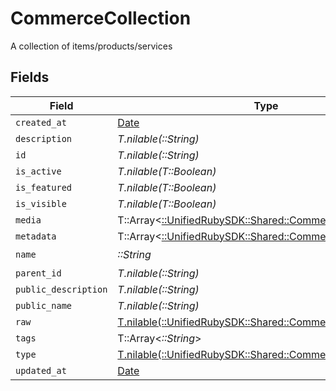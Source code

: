 # CommerceCollection

A collection of items/products/services


## Fields

| Field                                                                                                        | Type                                                                                                         | Required                                                                                                     | Description                                                                                                  |
| ------------------------------------------------------------------------------------------------------------ | ------------------------------------------------------------------------------------------------------------ | ------------------------------------------------------------------------------------------------------------ | ------------------------------------------------------------------------------------------------------------ |
| `created_at`                                                                                                 | [Date](https://ruby-doc.org/stdlib-2.6.1/libdoc/date/rdoc/Date.html)                                         | :heavy_minus_sign:                                                                                           | N/A                                                                                                          |
| `description`                                                                                                | *T.nilable(::String)*                                                                                        | :heavy_minus_sign:                                                                                           | N/A                                                                                                          |
| `id`                                                                                                         | *T.nilable(::String)*                                                                                        | :heavy_minus_sign:                                                                                           | N/A                                                                                                          |
| `is_active`                                                                                                  | *T.nilable(T::Boolean)*                                                                                      | :heavy_minus_sign:                                                                                           | N/A                                                                                                          |
| `is_featured`                                                                                                | *T.nilable(T::Boolean)*                                                                                      | :heavy_minus_sign:                                                                                           | N/A                                                                                                          |
| `is_visible`                                                                                                 | *T.nilable(T::Boolean)*                                                                                      | :heavy_minus_sign:                                                                                           | N/A                                                                                                          |
| `media`                                                                                                      | T::Array<[::UnifiedRubySDK::Shared::CommerceItemMedia](../../models/shared/commerceitemmedia.md)>            | :heavy_minus_sign:                                                                                           | N/A                                                                                                          |
| `metadata`                                                                                                   | T::Array<[::UnifiedRubySDK::Shared::CommerceMetadata](../../models/shared/commercemetadata.md)>              | :heavy_minus_sign:                                                                                           | N/A                                                                                                          |
| `name`                                                                                                       | *::String*                                                                                                   | :heavy_check_mark:                                                                                           | N/A                                                                                                          |
| `parent_id`                                                                                                  | *T.nilable(::String)*                                                                                        | :heavy_minus_sign:                                                                                           | N/A                                                                                                          |
| `public_description`                                                                                         | *T.nilable(::String)*                                                                                        | :heavy_minus_sign:                                                                                           | N/A                                                                                                          |
| `public_name`                                                                                                | *T.nilable(::String)*                                                                                        | :heavy_minus_sign:                                                                                           | N/A                                                                                                          |
| `raw`                                                                                                        | [T.nilable(::UnifiedRubySDK::Shared::CommerceCollectionRaw)](../../models/shared/commercecollectionraw.md)   | :heavy_minus_sign:                                                                                           | N/A                                                                                                          |
| `tags`                                                                                                       | T::Array<*::String*>                                                                                         | :heavy_minus_sign:                                                                                           | N/A                                                                                                          |
| `type`                                                                                                       | [T.nilable(::UnifiedRubySDK::Shared::CommerceCollectionType)](../../models/shared/commercecollectiontype.md) | :heavy_minus_sign:                                                                                           | N/A                                                                                                          |
| `updated_at`                                                                                                 | [Date](https://ruby-doc.org/stdlib-2.6.1/libdoc/date/rdoc/Date.html)                                         | :heavy_minus_sign:                                                                                           | N/A                                                                                                          |